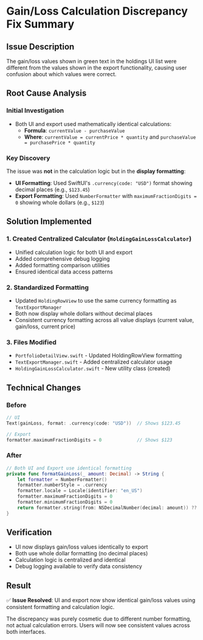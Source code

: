 # Gain/Loss Calculation Discrepancy Fix Summary

## Issue Description
The gain/loss values shown in green text in the holdings UI list were different from the values shown in the export functionality, causing user confusion about which values were correct.

## Root Cause Analysis

### Initial Investigation
- Both UI and export used mathematically identical calculations:
  - **Formula**: `currentValue - purchaseValue`  
  - **Where**: `currentValue = currentPrice * quantity` and `purchaseValue = purchasePrice * quantity`

### Key Discovery
The issue was **not** in the calculation logic but in the **display formatting**:

- **UI Formatting**: Used SwiftUI's `.currency(code: "USD")` format showing decimal places (e.g., `$123.45`)
- **Export Formatting**: Used `NumberFormatter` with `maximumFractionDigits = 0` showing whole dollars (e.g., `$123`)

## Solution Implemented

### 1. Created Centralized Calculator (`HoldingGainLossCalculator`)
- Unified calculation logic for both UI and export
- Added comprehensive debug logging
- Added formatting comparison utilities
- Ensured identical data access patterns

### 2. Standardized Formatting
- Updated `HoldingRowView` to use the same currency formatting as `TextExportManager`
- Both now display whole dollars without decimal places
- Consistent currency formatting across all value displays (current value, gain/loss, current price)

### 3. Files Modified
- `PortfolioDetailView.swift` - Updated HoldingRowView formatting
- `TextExportManager.swift` - Added centralized calculator usage  
- `HoldingGainLossCalculator.swift` - New utility class (created)

## Technical Changes

### Before
```swift
// UI
Text(gainLoss, format: .currency(code: "USD"))  // Shows $123.45

// Export  
formatter.maximumFractionDigits = 0             // Shows $123
```

### After
```swift
// Both UI and Export use identical formatting
private func formatGainLoss(_ amount: Decimal) -> String {
    let formatter = NumberFormatter()
    formatter.numberStyle = .currency
    formatter.locale = Locale(identifier: "en_US")
    formatter.maximumFractionDigits = 0
    formatter.minimumFractionDigits = 0
    return formatter.string(from: NSDecimalNumber(decimal: amount)) ?? "$0"
}
```

## Verification
- UI now displays gain/loss values identically to export
- Both use whole dollar formatting (no decimal places)
- Calculation logic is centralized and identical
- Debug logging available to verify data consistency

## Result
✅ **Issue Resolved**: UI and export now show identical gain/loss values using consistent formatting and calculation logic.

The discrepancy was purely cosmetic due to different number formatting, not actual calculation errors. Users will now see consistent values across both interfaces.